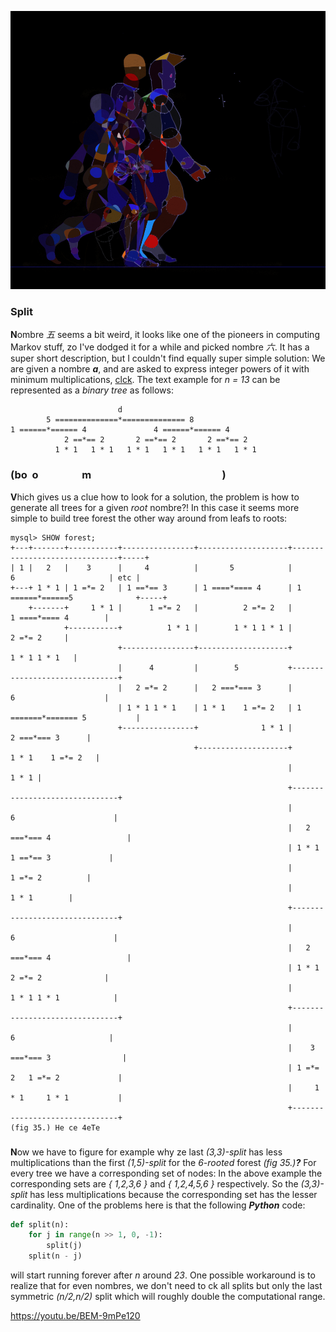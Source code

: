 ![walk](pix/walk.png)
### Split 
**N**ombre *五* seems a bit weird, it looks like one of the pioneers in computing
Markov stuff, zo I've dodged it for a while and picked nombre *六*. It has a super
short description, but I couldn't find equally super simple solution: We are given
a nombre ***a***, and are asked to express integer powers of it with minimum multiplications,
[clck](https://ioinformatics.org/files/ioi1990round1.pdf). The text example for *n = 13*
can be represented as a *binary tree* as follows:
```
                        d 
        5 ==============*============== 8
1 ======*====== 4               4 ======*====== 4
            2 ==*== 2       2 ==*== 2       2 ==*== 2
          1 * 1   1 * 1   1 * 1   1 * 1   1 * 1   1 * 1
```
### (bo  o                  m                                                      )
**V**hich gives us a clue how to look for a solution, the problem is how to generate all
trees for a given *root* nombre?! In this case it seems more simple to build tree forest
the other way around from leafs to roots: 
```
mysql> SHOW forest;
+---+-------+-----------+----------------+--------------------+-------------------------------+-----+
| 1 |   2   |    3      |     4          |       5            |         6                     | etc |
+---+ 1 * 1 | 1 =*= 2   | 1 ==*== 3      | 1 ====*==== 4      | 1 ======*======5              +-----+
    +-------+     1 * 1 |      1 =*= 2   |          2 =*= 2   |          1 ====*==== 4        |
            +-----------+          1 * 1 |        1 * 1 1 * 1 |                   2 =*= 2     |
                        +----------------+--------------------+                 1 * 1 1 * 1   |
                        |      4         |        5           +-------------------------------+
                        |   2 =*= 2      |   2 ===*=== 3      |          6                    |
                        | 1 * 1 1 * 1    | 1 * 1    1 =*= 2   | 1 =======*======= 5           |
                        +----------------+              1 * 1 |              2 ===*=== 3      |
                                         +--------------------+            1 * 1    1 =*= 2   | 
                                                              |                         1 * 1 |
                                                              +-------------------------------+
                                                              |        6                      |
                                                              |   2 ===*=== 4                 |
                                                              | 1 * 1   1 ==*== 3             |
                                                              |              1 =*= 2          |
                                                              |                  1 * 1        |
                                                              +-------------------------------+
                                                              |        6                      |
                                                              |   2 ===*=== 4                 |
                                                              | 1 * 1    2 =*= 2              |
                                                              |        1 * 1 1 * 1            |
                                                              +-------------------------------+
                                                              |         6                     |
                                                              |    3 ===*=== 3                |
                                                              | 1 =*= 2   1 =*= 2             |
                                                              |     1 * 1     1 * 1           |
                                                              +-------------------------------+     
(fig 35.) He ce 4eTe
``` 
### 
**N**ow we have to figure for example why ze last *(3,3)-split* has less multiplications than the first
*(1,5)-split* for the *6-rooted* forest *(fig 35.)**?*** For every tree we have a corresponding set of
nodes: In the above example the corresponding sets are *{ 1,2,3,6 }* and *{ 1,2,4,5,6 }* respectively.
So the *(3,3)-split* has less multiplications because the corresponding set has the lesser cardinality.
One of the problems here is that the following ***Python*** code:
```Python
def split(n): 
    for j in range(n >> 1, 0, -1): 
    	split(j) 
	split(n - j) 
```
will start running forever after *n* around *23*. One possible workaround is to realize that for
even nombres, we don't need to ck all splits but only the last symmetric *(n/2,n/2)* split which
will roughly double the computational range.

https://youtu.be/BEM-9mPe120